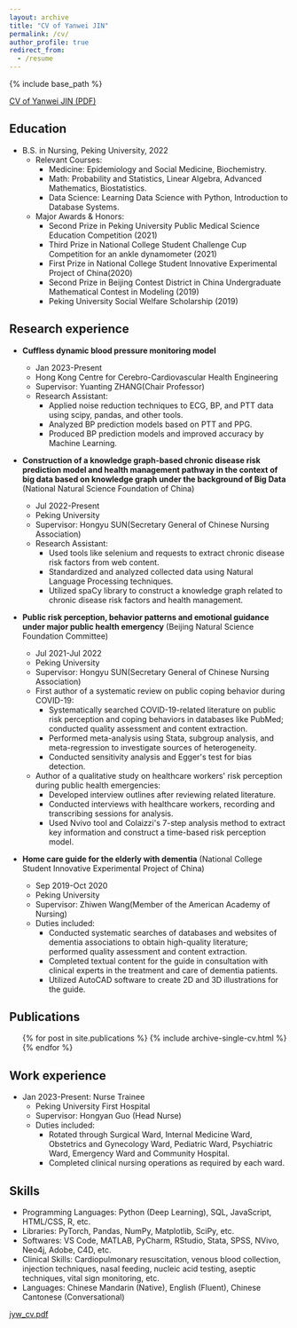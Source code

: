 ```yaml
---
layout: archive
title: "CV of Yanwei JIN"
permalink: /cv/
author_profile: true
redirect_from:
  - /resume
---
```


{% include base_path %}

[CV of Yanwei JIN (PDF)](http://yanweijin.github.io/files/cv_jyw.pdf)


Education
-----
* B.S. in Nursing, Peking University, 2022
  * Relevant Courses:
    * Medicine: Epidemiology and Social Medicine, Biochemistry.
    * Math: Probability and Statistics, Linear Algebra, Advanced Mathematics, Biostatistics.
    * Data Science: Learning Data Science with Python, Introduction to Database Systems.
  * Major Awards & Honors:     
    * Second Prize in Peking University Public Medical Science Education Competition (2021)
    * Third Prize in National College Student Challenge Cup Competition for an ankle dynamometer (2021)
    * First Prize in National College Student Innovative Experimental Project of China(2020)
    * Second Prize in Beijing Contest District in China Undergraduate Mathematical Contest in Modeling (2019)
    * Peking University Social Welfare Scholarship (2019)


Research experience
-----
* **Cuffless dynamic blood pressure monitoring model**
  * Jan 2023-Present
  * Hong Kong Centre for Cerebro-Cardiovascular Health Engineering
  * Supervisor: Yuanting ZHANG(Chair Professor)
  * Research Assistant: 
    * Applied noise reduction techniques to ECG, BP, and PTT data using scipy, pandas, and other tools. 
    * Analyzed BP prediction models based on PTT and PPG.
    * Produced BP prediction models and improved accuracy by Machine Learning.
    
* **Construction of a knowledge graph-based chronic disease risk prediction model and health management pathway in the context of big data based on knowledge graph under the background of Big Data** (National Natural Science Foundation of China)
  * Jul 2022-Present
  * Peking University
  * Supervisor: Hongyu SUN(Secretary General of Chinese Nursing Association)
  * Research Assistant: 
    * Used tools like selenium and requests to extract chronic disease risk factors from web content.
    * Standardized and analyzed collected data using Natural Language Processing techniques.
    * Utilized spaCy library to construct a knowledge graph related to chronic disease risk factors and health management.
     
* **Public risk perception, behavior patterns and emotional guidance under major public health emergency** (Beijing Natural Science Foundation Committee)
  * Jul 2021-Jul 2022
  * Peking University
  * Supervisor: Hongyu SUN(Secretary General of Chinese Nursing Association)
  * First author of a systematic review on public coping behavior during COVID-19:
    * Systematically searched COVID-19-related literature on public risk perception and coping behaviors in databases like PubMed; conducted quality assessment and content extraction.
    * Performed meta-analysis using Stata, subgroup analysis, and meta-regression to investigate sources of heterogeneity.
    * Conducted sensitivity analysis and Egger's test for bias detection.
  * Author of a qualitative study on healthcare workers' risk perception during public health emergencies:
    * Developed interview outlines after reviewing related literature.
    * Conducted interviews with healthcare workers, recording and transcribing sessions for analysis.
    * Used Nvivo tool and Colaizzi's 7-step analysis method to extract key information and construct a time-based risk perception model.

* **Home care guide for the elderly with dementia** (National College Student Innovative Experimental Project of China)
  * Sep 2019-Oct 2020
  * Peking University
  * Supervisor: Zhiwen Wang(Member of the American Academy of Nursing)
  * Duties included: 
    * Conducted systematic searches of databases and websites of dementia associations to obtain high-quality literature; performed quality assessment and content extraction.
    * Completed textual content for the guide in consultation with clinical experts in the treatment and care of dementia patients.
    * Utilized AutoCAD software to create 2D and 3D illustrations for the guide.

Publications
-----
  <ul>{% for post in site.publications %}
    {% include archive-single-cv.html %}
  {% endfor %}</ul>
  

Work experience
-----
* Jan 2023-Present: Nurse Trainee
  * Peking University First Hospital
  * Supervisor: Hongyan Guo (Head Nurse)
  * Duties included: 
    * Rotated through Surgical Ward, Internal Medicine Ward, Obstetrics and Gynecology Ward, Pediatric Ward, Psychiatric Ward, Emergency Ward and Community Hospital.
    * Completed clinical nursing operations as required by each ward.

Skills
-----
* Programming Languages: Python (Deep Learning), SQL, JavaScript, HTML/CSS, R, etc.
* Libraries: PyTorch, Pandas, NumPy, Matplotlib, SciPy, etc.
* Softwares: VS Code, MATLAB, PyCharm, RStudio, Stata, SPSS, NVivo, Neo4j, Adobe, C4D, etc.
* Clinical Skills: Cardiopulmonary resuscitation, venous blood collection, injection techniques, nasal feeding, nucleic acid testing, aseptic techniques, vital sign monitoring, etc.
* Languages: Chinese Mandarin (Native), English (Fluent), Chinese Cantonese (Conversational)






[jyw_cv.pdf](https://github.com/YanweiJIN/yanweijin.github.io/files/11137906/jyw_cv.pdf)


